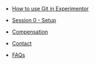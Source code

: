 <!-- For groups using shared Notebook
* [How to use Experimentor](howto.md) -->

<!-- For groups using non-shared Notebook -->
* [How to use Git in Experimentor](howtogit.md)

* [Session 0 - Setup](session0.md)

<!-- * Task Description

  * [Overview](overview.md)
  * [Dataset](dataset.md)

* [Session 1 - Understanding](session1.md)

* [Session 2 - Cleaning](session2.md)

* [Session 3 - First Try](session3.md)

* [Session 4 - Advanced Prediction](session4.md)

* [Submission](submission.md) -->

* [Compensation](compensation.md)

* [Contact](contact.md)

* [FAQs](faqs.md)
